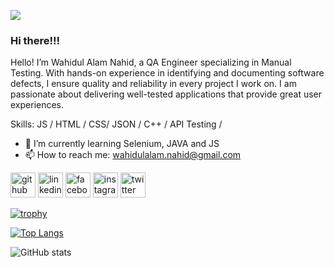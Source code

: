 ![](https://pbs.twimg.com/media/GbTML4QbQAAv4L9?format=jpg&name=4096x4096)

### Hi there!!!
Hello! I’m Wahidul Alam Nahid, a QA Engineer specializing in Manual Testing. With hands-on experience in identifying and documenting software defects, I ensure quality and reliability in every project I work on. I am passionate about delivering well-tested applications that provide great user experiences.

Skills: JS / HTML / CSS/ JSON / C++ / API Testing /

- 🌱 I’m currently learning Selenium, JAVA and JS 
- 📫 How to reach me: wahidulalam.nahid@gmail.com 


[<img src='https://cdn.jsdelivr.net/npm/simple-icons@3.0.1/icons/github.svg' alt='github' height='40'>](https://github.com/wahidulalamnahid)  [<img src='https://cdn.jsdelivr.net/npm/simple-icons@3.0.1/icons/linkedin.svg' alt='linkedin' height='40'>](https://www.linkedin.com/in/wahidnahid/)  [<img src='https://cdn.jsdelivr.net/npm/simple-icons@3.0.1/icons/facebook.svg' alt='facebook' height='40'>](https://www.facebook.com/wahid222)  [<img src='https://cdn.jsdelivr.net/npm/simple-icons@3.0.1/icons/instagram.svg' alt='instagram' height='40'>](https://www.instagram.com/being_polymath/)  [<img src='https://cdn.jsdelivr.net/npm/simple-icons@3.0.1/icons/twitter.svg' alt='twitter' height='40'>](https://twitter.com/wahidnahid22)  

[![trophy](https://github-profile-trophy.vercel.app/?username=wahidulalamnahid)](https://github.com/ryo-ma/github-profile-trophy)

[![Top Langs](https://github-readme-stats.vercel.app/api/top-langs/?username=wahidulalamnahid)](https://github.com/anuraghazra/github-readme-stats)

![GitHub stats](https://github-readme-stats.vercel.app/api?username=wahidulalamnahid&show_icons=true&count_private=true)  
